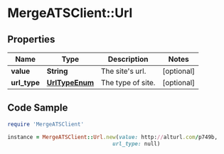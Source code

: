 # MergeATSClient::Url

## Properties

Name | Type | Description | Notes
------------ | ------------- | ------------- | -------------
**value** | **String** | The site&#39;s url. | [optional] 
**url_type** | [**UrlTypeEnum**](UrlTypeEnum.md) | The type of site. | [optional] 

## Code Sample

```ruby
require 'MergeATSClient'

instance = MergeATSClient::Url.new(value: http://alturl.com/p749b,
                                 url_type: null)
```


